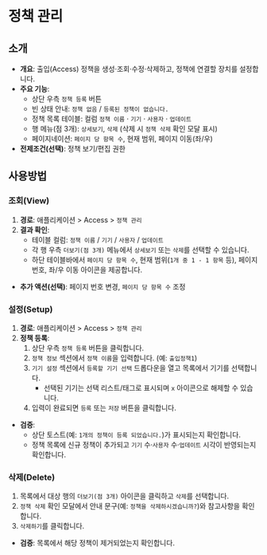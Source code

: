 # 정책 관리

## 소개

- **개요**: 출입(Access) 정책을 생성·조회·수정·삭제하고, 정책에 연결할 장치를 설정합니다.
- **주요 기능**:
  - 상단 우측 `정책 등록` 버튼
  - 빈 상태 안내: `정책 없음` / `등록된 정책이 없습니다.`
  - 정책 목록 테이블: 컬럼 `정책 이름` · `기기` · `사용자` · `업데이트`
  - 행 메뉴(점 3개): `상세보기`, `삭제` (삭제 시 `정책 삭제` 확인 모달 표시)
  - 페이지네이션: `페이지 당 항목 수`, 현재 범위, 페이지 이동(좌/우)
- **전제조건(선택)**: 정책 보기/편집 권한

## 사용방법

### 조회(View)

1. **경로**: 애플리케이션 > Access > `정책 관리`
2. **결과 확인**:
   - 테이블 컬럼: `정책 이름` / `기기` / `사용자` / `업데이트`
   - 각 행 우측 `더보기(점 3개)` 메뉴에서 `상세보기` 또는 `삭제`를 선택할 수 있습니다.
   - 하단 테이블바에서 `페이지 당 항목 수`, 현재 범위(`1개 중 1 - 1 항목` 등), 페이지 번호, 좌/우 이동 아이콘을 제공합니다.

- **추가 액션(선택)**: 페이지 번호 변경, `페이지 당 항목 수` 조정

### 설정(Setup)

1. **경로**: 애플리케이션 > Access > `정책 관리`
2. **정책 등록**:
   1. 상단 우측 `정책 등록` 버튼을 클릭합니다.
   2. `정책 정보` 섹션에서 `정책 이름`을 입력합니다. (예: `출입정책1`)
   3. `기기 설정` 섹션에서 `등록할 기기 선택` 드롭다운을 열고 목록에서 기기를 선택합니다.
      - 선택된 기기는 선택 리스트/태그로 표시되며 `x` 아이콘으로 해제할 수 있습니다.
   4. 입력이 완료되면 `등록` 또는 `저장` 버튼을 클릭합니다.

- **검증**:
  - 상단 토스트(예: `1개의 정책이 등록 되었습니다.`)가 표시되는지 확인합니다.
  - 정책 목록에 신규 정책이 추가되고 `기기` 수·`사용자` 수·`업데이트` 시각이 반영되는지 확인합니다.

### 삭제(Delete)

1. 목록에서 대상 행의 `더보기(점 3개)` 아이콘을 클릭하고 `삭제`를 선택합니다.
2. `정책 삭제` 확인 모달에서 안내 문구(예: `정책을 삭제하시겠습니까?`)와 참고사항을 확인합니다.
3. `삭제하기`를 클릭합니다.

- **검증**: 목록에서 해당 정책이 제거되었는지 확인합니다.
